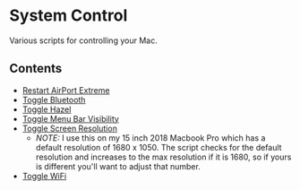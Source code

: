 # System Control

Various scripts for controlling your Mac.

## Contents

- [Restart AirPort Extreme][0d19880b]
- [Toggle Bluetooth][77ef7767]
- [Toggle Hazel][07401fb1]
- [Toggle Menu Bar Visibility][16a60468]
- [Toggle Screen Resolution][3458d554]
  - _NOTE:_ I use this on my 15 inch 2018 Macbook Pro which has a default resolution of 1680 x 1050. The script checks for the default resolution and increases to the max resolution if it is 1680, so if yours is different you'll want to adjust that number.
- [Toggle WiFi][66c2572a]

[0d19880b]: ./Restart-AirPort-Extreme.applescript
[77ef7767]: ./Toggle-Bluetooth.applescript
[07401fb1]: ./Toggle-Hazel.applescript
[16a60468]: ./Toggle-Menu-Bar-Visibility.applescript
[66c2572a]: ./Toggle-WiFi.applescript
[3458d554]: ./Toggle-Screen-Resolution.applescript
